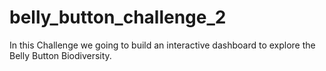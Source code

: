 # belly_button_challenge_2
In this Challenge we going to build an interactive dashboard to explore the Belly Button Biodiversity.
